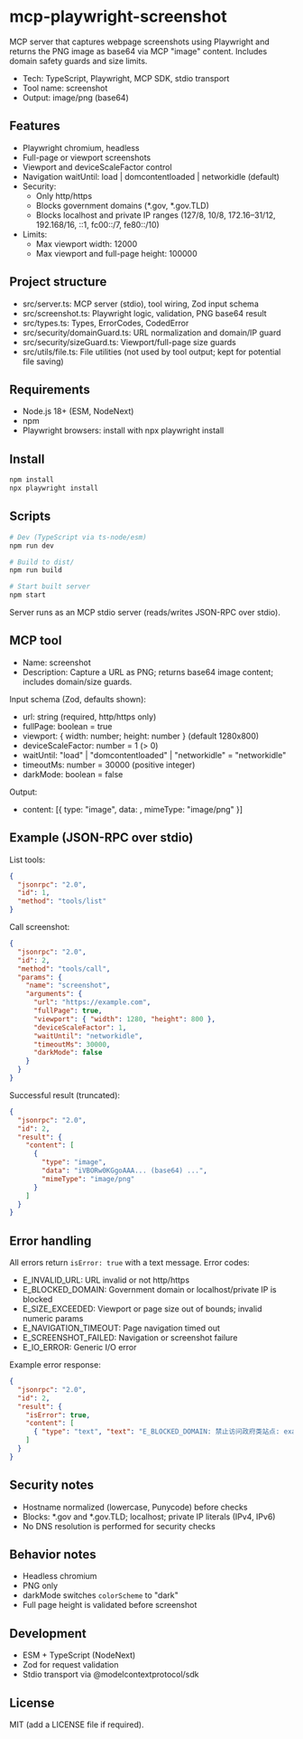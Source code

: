 # mcp-playwright-screenshot

MCP server that captures webpage screenshots using Playwright and returns the PNG image as base64 via MCP "image" content. Includes domain safety guards and size limits.

- Tech: TypeScript, Playwright, MCP SDK, stdio transport
- Tool name: screenshot
- Output: image/png (base64)

## Features

- Playwright chromium, headless
- Full-page or viewport screenshots
- Viewport and deviceScaleFactor control
- Navigation waitUntil: load | domcontentloaded | networkidle (default)
- Security:
  - Only http/https
  - Blocks government domains (*.gov, *.gov.TLD)
  - Blocks localhost and private IP ranges (127/8, 10/8, 172.16–31/12, 192.168/16, ::1, fc00::/7, fe80::/10)
- Limits:
  - Max viewport width: 12000
  - Max viewport and full-page height: 100000

## Project structure

- src/server.ts: MCP server (stdio), tool wiring, Zod input schema
- src/screenshot.ts: Playwright logic, validation, PNG base64 result
- src/types.ts: Types, ErrorCodes, CodedError
- src/security/domainGuard.ts: URL normalization and domain/IP guard
- src/security/sizeGuard.ts: Viewport/full-page size guards
- src/utils/file.ts: File utilities (not used by tool output; kept for potential file saving)

## Requirements

- Node.js 18+ (ESM, NodeNext)
- npm
- Playwright browsers: install with npx playwright install

## Install

```bash
npm install
npx playwright install
```

## Scripts

```bash
# Dev (TypeScript via ts-node/esm)
npm run dev

# Build to dist/
npm run build

# Start built server
npm start
```

Server runs as an MCP stdio server (reads/writes JSON-RPC over stdio).

## MCP tool

- Name: screenshot
- Description: Capture a URL as PNG; returns base64 image content; includes domain/size guards.

Input schema (Zod, defaults shown):

- url: string (required, http/https only)
- fullPage: boolean = true
- viewport: { width: number; height: number } (default 1280x800)
- deviceScaleFactor: number = 1 (> 0)
- waitUntil: "load" | "domcontentloaded" | "networkidle" = "networkidle"
- timeoutMs: number = 30000 (positive integer)
- darkMode: boolean = false

Output:

- content: [{ type: "image", data: <base64>, mimeType: "image/png" }]

## Example (JSON-RPC over stdio)

List tools:

```json
{
  "jsonrpc": "2.0",
  "id": 1,
  "method": "tools/list"
}
```

Call screenshot:

```json
{
  "jsonrpc": "2.0",
  "id": 2,
  "method": "tools/call",
  "params": {
    "name": "screenshot",
    "arguments": {
      "url": "https://example.com",
      "fullPage": true,
      "viewport": { "width": 1280, "height": 800 },
      "deviceScaleFactor": 1,
      "waitUntil": "networkidle",
      "timeoutMs": 30000,
      "darkMode": false
    }
  }
}
```

Successful result (truncated):

```json
{
  "jsonrpc": "2.0",
  "id": 2,
  "result": {
    "content": [
      {
        "type": "image",
        "data": "iVBORw0KGgoAAA... (base64) ...",
        "mimeType": "image/png"
      }
    ]
  }
}
```

## Error handling

All errors return `isError: true` with a text message. Error codes:

- E_INVALID_URL: URL invalid or not http/https
- E_BLOCKED_DOMAIN: Government domain or localhost/private IP is blocked
- E_SIZE_EXCEEDED: Viewport or page size out of bounds; invalid numeric params
- E_NAVIGATION_TIMEOUT: Page navigation timed out
- E_SCREENSHOT_FAILED: Navigation or screenshot failure
- E_IO_ERROR: Generic I/O error

Example error response:

```json
{
  "jsonrpc": "2.0",
  "id": 2,
  "result": {
    "isError": true,
    "content": [
      { "type": "text", "text": "E_BLOCKED_DOMAIN: 禁止访问政府类站点: example.gov" }
    ]
  }
}
```

## Security notes

- Hostname normalized (lowercase, Punycode) before checks
- Blocks: *.gov and *.gov.TLD; localhost; private IP literals (IPv4, IPv6)
- No DNS resolution is performed for security checks

## Behavior notes

- Headless chromium
- PNG only
- darkMode switches `colorScheme` to "dark"
- Full page height is validated before screenshot

## Development

- ESM + TypeScript (NodeNext)
- Zod for request validation
- Stdio transport via @modelcontextprotocol/sdk

## License

MIT (add a LICENSE file if required).